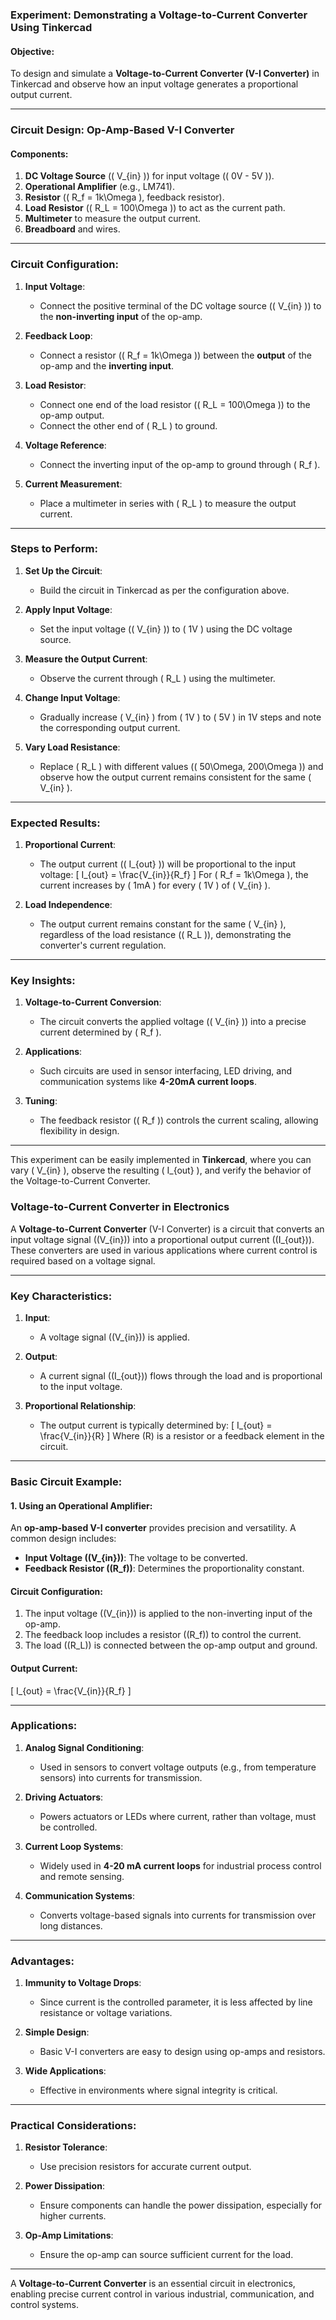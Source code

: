 ### **Experiment: Demonstrating a Voltage-to-Current Converter Using Tinkercad**

#### **Objective**:
To design and simulate a **Voltage-to-Current Converter (V-I Converter)** in Tinkercad and observe how an input voltage generates a proportional output current.

---

### **Circuit Design: Op-Amp-Based V-I Converter**

#### **Components**:
1. **DC Voltage Source** (\( V_{in} \)) for input voltage (\( 0V - 5V \)).
2. **Operational Amplifier** (e.g., LM741).
3. **Resistor** (\( R_f = 1k\Omega \), feedback resistor).
4. **Load Resistor** (\( R_L = 100\Omega \)) to act as the current path.
5. **Multimeter** to measure the output current.
6. **Breadboard** and wires.

---

### **Circuit Configuration**:

1. **Input Voltage**:
   - Connect the positive terminal of the DC voltage source (\( V_{in} \)) to the **non-inverting input** of the op-amp.

2. **Feedback Loop**:
   - Connect a resistor (\( R_f = 1k\Omega \)) between the **output** of the op-amp and the **inverting input**.

3. **Load Resistor**:
   - Connect one end of the load resistor (\( R_L = 100\Omega \)) to the op-amp output.
   - Connect the other end of \( R_L \) to ground.

4. **Voltage Reference**:
   - Connect the inverting input of the op-amp to ground through \( R_f \).

5. **Current Measurement**:
   - Place a multimeter in series with \( R_L \) to measure the output current.

---

### **Steps to Perform**:

1. **Set Up the Circuit**:
   - Build the circuit in Tinkercad as per the configuration above.

2. **Apply Input Voltage**:
   - Set the input voltage (\( V_{in} \)) to \( 1V \) using the DC voltage source.

3. **Measure the Output Current**:
   - Observe the current through \( R_L \) using the multimeter.

4. **Change Input Voltage**:
   - Gradually increase \( V_{in} \) from \( 1V \) to \( 5V \) in 1V steps and note the corresponding output current.

5. **Vary Load Resistance**:
   - Replace \( R_L \) with different values (\( 50\Omega, 200\Omega \)) and observe how the output current remains consistent for the same \( V_{in} \).

---

### **Expected Results**:

1. **Proportional Current**:
   - The output current (\( I_{out} \)) will be proportional to the input voltage:
     \[
     I_{out} = \frac{V_{in}}{R_f}
     \]
     For \( R_f = 1k\Omega \), the current increases by \( 1mA \) for every \( 1V \) of \( V_{in} \).

2. **Load Independence**:
   - The output current remains constant for the same \( V_{in} \), regardless of the load resistance (\( R_L \)), demonstrating the converter's current regulation.

---

### **Key Insights**:

1. **Voltage-to-Current Conversion**:
   - The circuit converts the applied voltage (\( V_{in} \)) into a precise current determined by \( R_f \).

2. **Applications**:
   - Such circuits are used in sensor interfacing, LED driving, and communication systems like **4-20mA current loops**.

3. **Tuning**:
   - The feedback resistor (\( R_f \)) controls the current scaling, allowing flexibility in design.

---

This experiment can be easily implemented in **Tinkercad**, where you can vary \( V_{in} \), observe the resulting \( I_{out} \), and verify the behavior of the Voltage-to-Current Converter.

### **Voltage-to-Current Converter in Electronics**

A **Voltage-to-Current Converter** (V-I Converter) is a circuit that converts an input voltage signal (\(V_{in}\)) into a proportional output current (\(I_{out}\)). These converters are used in various applications where current control is required based on a voltage signal.

---

### **Key Characteristics**:

1. **Input**:
   - A voltage signal (\(V_{in}\)) is applied.

2. **Output**:
   - A current signal (\(I_{out}\)) flows through the load and is proportional to the input voltage.

3. **Proportional Relationship**:
   - The output current is typically determined by:
     \[
     I_{out} = \frac{V_{in}}{R}
     \]
     Where \(R\) is a resistor or a feedback element in the circuit.

---

### **Basic Circuit Example**:

#### **1. Using an Operational Amplifier**:
An **op-amp-based V-I converter** provides precision and versatility. A common design includes:
- **Input Voltage (\(V_{in}\))**: The voltage to be converted.
- **Feedback Resistor (\(R_f\))**: Determines the proportionality constant.

#### Circuit Configuration:
1. The input voltage (\(V_{in}\)) is applied to the non-inverting input of the op-amp.
2. The feedback loop includes a resistor (\(R_f\)) to control the current.
3. The load (\(R_L\)) is connected between the op-amp output and ground.

#### Output Current:
\[
I_{out} = \frac{V_{in}}{R_f}
\]

---

### **Applications**:

1. **Analog Signal Conditioning**:
   - Used in sensors to convert voltage outputs (e.g., from temperature sensors) into currents for transmission.

2. **Driving Actuators**:
   - Powers actuators or LEDs where current, rather than voltage, must be controlled.

3. **Current Loop Systems**:
   - Widely used in **4-20 mA current loops** for industrial process control and remote sensing.

4. **Communication Systems**:
   - Converts voltage-based signals into currents for transmission over long distances.

---

### **Advantages**:

1. **Immunity to Voltage Drops**:
   - Since current is the controlled parameter, it is less affected by line resistance or voltage variations.

2. **Simple Design**:
   - Basic V-I converters are easy to design using op-amps and resistors.

3. **Wide Applications**:
   - Effective in environments where signal integrity is critical.

---

### **Practical Considerations**:

1. **Resistor Tolerance**:
   - Use precision resistors for accurate current output.

2. **Power Dissipation**:
   - Ensure components can handle the power dissipation, especially for higher currents.

3. **Op-Amp Limitations**:
   - Ensure the op-amp can source sufficient current for the load.

---

A **Voltage-to-Current Converter** is an essential circuit in electronics, enabling precise current control in various industrial, communication, and control systems.
